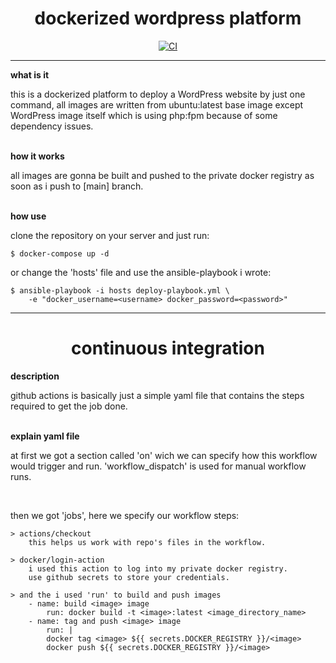 # <span style="display:block;text-align:center">dockerized wordpress platform</span>

<span style="display:block;text-align:center">[![CI](https://github.com/tahacodes/dockerized/actions/workflows/main.yml/badge.svg)](https://github.com/tahacodes/dockerized/actions/workflows/main.yml)</span>

<hr>

<b>what is it</b>

this is a dockerized platform to deploy a WordPress website by just one command, all images are written from ubuntu:latest base image except WordPress image itself which is using php:fpm because of some dependency issues.

<br>
<b>how it works</b>

all images are gonna be built and pushed to the private docker registry as soon as i push to [main] branch.

<br>
<b>how use</b>

clone the repository on your server and just run:<br>

    $ docker-compose up -d

or change the 'hosts' file and use the ansible-playbook i wrote:

    $ ansible-playbook -i hosts deploy-playbook.yml \
        -e "docker_username=<username> docker_password=<password>"

<hr>

# <span style="display:block;text-align:center">continuous integration</span>

<b>description</b>

github actions is basically just a simple yaml file that contains the steps required to get the job done.

<br>
<b>explain yaml file</b>

at first we got a section called 'on' wich we can specify how this workflow would trigger and run. 'workflow_dispatch' is used for manual workflow runs.

<br>

then we got 'jobs', here we specify our workflow steps:

    > actions/checkout
        this helps us work with repo's files in the workflow.

    > docker/login-action
        i used this action to log into my private docker registry.
        use github secrets to store your credentials.

    > and the i used 'run' to build and push images
        - name: build <image> image
            run: docker build -t <image>:latest <image_directory_name>
        - name: tag and push <image> image
            run: |
            docker tag <image> ${{ secrets.DOCKER_REGISTRY }}/<image>
            docker push ${{ secrets.DOCKER_REGISTRY }}/<image>

